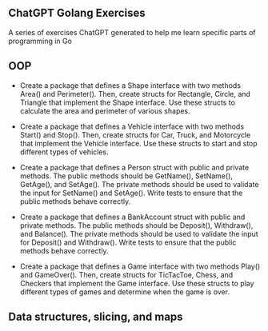 ## ChatGPT Golang Exercises

A series of exercises ChatGPT generated to help me learn specific parts of programming in Go



## OOP

- Create a package that defines a Shape interface with two methods Area() and Perimeter(). Then, create structs for Rectangle, Circle, and Triangle that implement the Shape interface. Use these structs to calculate the area and perimeter of various shapes.

- Create a package that defines a Vehicle interface with two methods Start() and Stop(). Then, create structs for Car, Truck, and Motorcycle that implement the Vehicle interface. Use these structs to start and stop different types of vehicles.

- Create a package that defines a Person struct with public and private methods. The public methods should be GetName(), SetName(), GetAge(), and SetAge(). The private methods should be used to validate the input for SetName() and SetAge(). Write tests to ensure that the public methods behave correctly.

- Create a package that defines a BankAccount struct with public and private methods. The public methods should be Deposit(), Withdraw(), and Balance(). The private methods should be used to validate the input for Deposit() and Withdraw(). Write tests to ensure that the public methods behave correctly.

- Create a package that defines a Game interface with two methods Play() and GameOver(). Then, create structs for TicTacToe, Chess, and Checkers that implement the Game interface. Use these structs to play different types of games and determine when the game is over.


## Data structures, slicing, and maps


